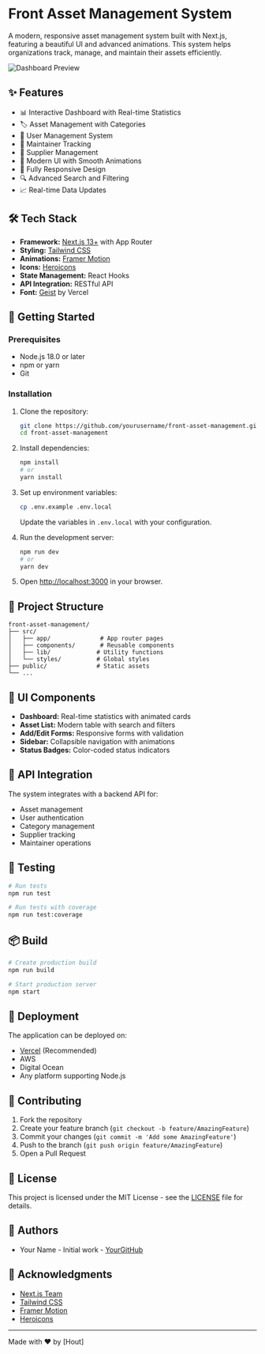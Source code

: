 # Front Asset Management System

A modern, responsive asset management system built with Next.js, featuring a beautiful UI and advanced animations. This system helps organizations track, manage, and maintain their assets efficiently.

![Dashboard Preview](https://via.placeholder.com/800x400?text=Asset+Management+Dashboard)

## ✨ Features

- 📊 Interactive Dashboard with Real-time Statistics
- 🏷️ Asset Management with Categories
- 👥 User Management System
- 🔧 Maintainer Tracking
- 🏢 Supplier Management
- 🎨 Modern UI with Smooth Animations
- 📱 Fully Responsive Design
- 🔍 Advanced Search and Filtering
- 📈 Real-time Data Updates

## 🛠️ Tech Stack

- **Framework:** [Next.js 13+](https://nextjs.org/) with App Router
- **Styling:** [Tailwind CSS](https://tailwindcss.com/)
- **Animations:** [Framer Motion](https://www.framer.com/motion/)
- **Icons:** [Heroicons](https://heroicons.com/)
- **State Management:** React Hooks
- **API Integration:** RESTful API
- **Font:** [Geist](https://vercel.com/font) by Vercel

## 🚀 Getting Started

### Prerequisites

- Node.js 18.0 or later
- npm or yarn
- Git

### Installation

1. Clone the repository:
   ```bash
   git clone https://github.com/yourusername/front-asset-management.git
   cd front-asset-management
   ```

2. Install dependencies:
   ```bash
   npm install
   # or
   yarn install
   ```

3. Set up environment variables:
   ```bash
   cp .env.example .env.local
   ```
   Update the variables in `.env.local` with your configuration.

4. Run the development server:
   ```bash
   npm run dev
   # or
   yarn dev
   ```

5. Open [http://localhost:3000](http://localhost:3000) in your browser.

## 📁 Project Structure

```
front-asset-management/
├── src/
│   ├── app/              # App router pages
│   ├── components/       # Reusable components
│   ├── lib/             # Utility functions
│   └── styles/          # Global styles
├── public/              # Static assets
└── ...
```

## 🎨 UI Components

- **Dashboard:** Real-time statistics with animated cards
- **Asset List:** Modern table with search and filters
- **Add/Edit Forms:** Responsive forms with validation
- **Sidebar:** Collapsible navigation with animations
- **Status Badges:** Color-coded status indicators

## 🔄 API Integration

The system integrates with a backend API for:
- Asset management
- User authentication
- Category management
- Supplier tracking
- Maintainer operations

## 🧪 Testing

```bash
# Run tests
npm run test

# Run tests with coverage
npm run test:coverage
```

## 📦 Build

```bash
# Create production build
npm run build

# Start production server
npm start
```

## 🚢 Deployment

The application can be deployed on:
- [Vercel](https://vercel.com) (Recommended)
- AWS
- Digital Ocean
- Any platform supporting Node.js

## 🤝 Contributing

1. Fork the repository
2. Create your feature branch (`git checkout -b feature/AmazingFeature`)
3. Commit your changes (`git commit -m 'Add some AmazingFeature'`)
4. Push to the branch (`git push origin feature/AmazingFeature`)
5. Open a Pull Request

## 📝 License

This project is licensed under the MIT License - see the [LICENSE](LICENSE) file for details.

## 👥 Authors

- Your Name - Initial work - [YourGitHub](https://github.com/yourusername)

## 🙏 Acknowledgments

- [Next.js Team](https://nextjs.org/)
- [Tailwind CSS](https://tailwindcss.com/)
- [Framer Motion](https://www.framer.com/motion/)
- [Heroicons](https://heroicons.com/)

---

Made with ❤️ by [Hout]
